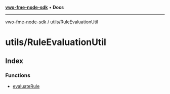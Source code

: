 [**vwo-fme-node-sdk**](../../README.md) • **Docs**

---

[vwo-fme-node-sdk](../../modules.md) / utils/RuleEvaluationUtil

# utils/RuleEvaluationUtil

## Index

### Functions

- [evaluateRule](functions/evaluateRule.md)
